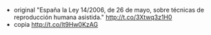 * original "España la Ley 14/2006, de 26 de mayo, sobre técnicas de reproducción
  humana asistida." http://t.co/3Xtwq3z1H0
* copia http://t.co/lt9Hw0KzAG
